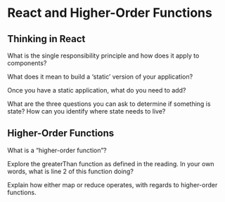 # React and Higher-Order Functions

## Thinking in React

What is the single responsibility principle and how does it apply to components?



What does it mean to build a ‘static’ version of your application?



Once you have a static application, what do you need to add?



What are the three questions you can ask to determine if something is state?
How can you identify where state needs to live?




## Higher-Order Functions

What is a “higher-order function”?



Explore the greaterThan function as defined in the reading. In your own words, what is line 2 of this function doing?



Explain how either map or reduce operates, with regards to higher-order functions.



